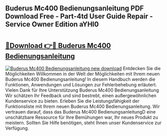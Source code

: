 ## Buderus Mc400 Bedienungsanleitung PDF Download Free - Part-4td User Guide Repair - Service Owner Edition aYHl0

# <h2><a href="http://df3643e.blite.top/?on=Buderus+Mc400+Bedienungsanleitung">🔗Download 👉🔴 Buderus Mc400 Bedienungsanleitung</a></h2>

[![Buderus Mc400 Bedienungsanleitung new download](https://i.imgur.com/lujVjoI.png)](http://df3643e.blite.top/?on=Buderus+Mc400+Bedienungsanleitung)
Entdecken Sie die Möglichkeiten Willkommen in der Welt der Möglichkeiten mit Ihrem neuen Buderus Mc400 Bedienungsanleitung! In diesem Handbuch werden die Funktionen, Anwendungen und Lösungen zur Fehlerbehebung erläutert. Vielen Dank für Ihre Unterstützung Buderus Mc400 Bedienungsanleitung Wir schätzen Ihr Feedback und sind bestrebt, einen außergewöhnlichen Kundenservice zu bieten. Erleben Sie die Leistungsfähigkeit der Funktionsliste mit Ihrem neuen Buderus Mc400 Bedienungsanleitung. Wir vertrauen darauf, dass das Buderus Mc400 BedienungsanleitungD eine unschätzbare Ressource für Ihre Bemühungen war, Ihr neues Produkt zu meistern. Sollten Sie Hilfe benötigen, steht Ihnen unser Kundenservice zur Verfügung.
